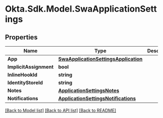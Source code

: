 # Okta.Sdk.Model.SwaApplicationSettings

## Properties

Name | Type | Description | Notes
------------ | ------------- | ------------- | -------------
**App** | [**SwaApplicationSettingsApplication**](SwaApplicationSettingsApplication.md) |  | [optional] 
**ImplicitAssignment** | **bool** |  | [optional] 
**InlineHookId** | **string** |  | [optional] 
**IdentityStoreId** | **string** |  | [optional] 
**Notes** | [**ApplicationSettingsNotes**](ApplicationSettingsNotes.md) |  | [optional] 
**Notifications** | [**ApplicationSettingsNotifications**](ApplicationSettingsNotifications.md) |  | [optional] 

[[Back to Model list]](../README.md#documentation-for-models) [[Back to API list]](../README.md#documentation-for-api-endpoints) [[Back to README]](../README.md)

